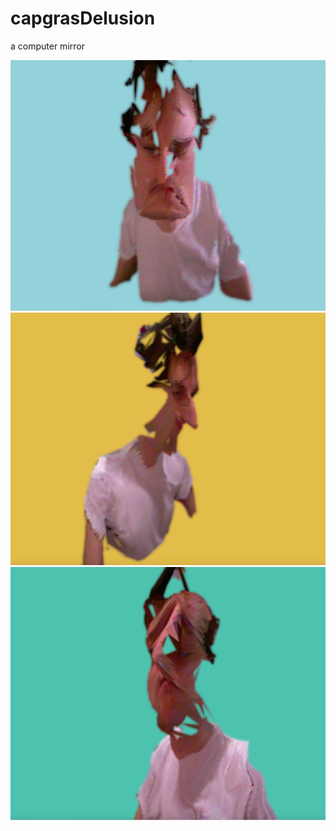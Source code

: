 # capgrasDelusion
a computer mirror

![alt text](1.png "grab 1")
![alt text](2.png "grab 2")
![alt text](3.png "grab 3")
